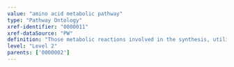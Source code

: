 ```yaml
---
value: "amino acid metabolic pathway"
type: "Pathway Ontology"
xref-identifier: "0000011"
xref-dataSource: "PW"
definition: "Those metabolic reactions involved in the synthesis, utilization and/or degradation of the primary or standard 20 amino acids found in proteins. Amino acids are described as non-essential or essential depending on whether humans can or can not synthesize them, respectively. Chemically, they are classified based on the polarity of their side chain or R group, as non-polar and hydrophobic and hydrophilic and charged or polar uncharged. Amino acid metabolic pathways are also listed with their KEGG entries."
level: "Level 2"
parents: ['0000002']
---
```

